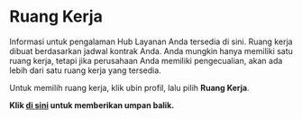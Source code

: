 # <a name="workspaces"></a>Ruang Kerja

Informasi untuk pengalaman Hub Layanan Anda tersedia di sini. Ruang kerja dibuat berdasarkan jadwal kontrak Anda. Anda mungkin hanya memiliki satu ruang kerja, tetapi jika perusahaan Anda memiliki pengecualian, akan ada lebih dari satu ruang kerja yang tersedia.

Untuk memilih ruang kerja, klik ubin profil, lalu pilih **Ruang Kerja**.

**Klik <a href="mailto:SHub_Feedback_RC@Microsoft.com?subject=Resource%20Center%20Feedback%3A%20%3CInsert%20feedback%20topic%3E%3E&amp;body=%3C%3Cplease%20submit%20your%20feedback%20with%20enough%20detail%20on%20the%20problem%2C%20reproduction%20steps%20and%20what%20you%20desire%20to%20happen%3E%3E" target="_blank">di sini</a> untuk memberikan umpan balik.**

